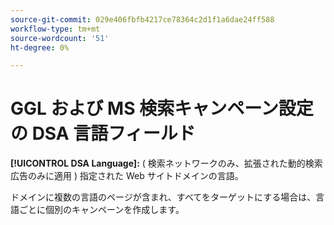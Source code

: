 ```yaml
---
source-git-commit: 029e406fbfb4217ce78364c2d1f1a6dae24ff588
workflow-type: tm+mt
source-wordcount: '51'
ht-degree: 0%

---
```

# GGL および MS 検索キャンペーン設定の DSA 言語フィールド

**[!UICONTROL DSA Language]:** ( 検索ネットワークのみ、拡張された動的検索広告のみに適用 ) 指定された Web サイトドメインの言語。

ドメインに複数の言語のページが含まれ、すべてをターゲットにする場合は、言語ごとに個別のキャンペーンを作成します。
